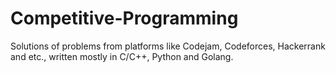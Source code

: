 # Competitive-Programming
Solutions of problems from platforms like Codejam, Codeforces, Hackerrank and etc., written mostly in C/C++, Python and Golang.
